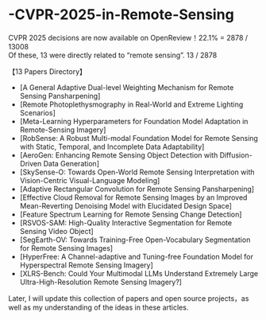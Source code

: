 # -CVPR-2025-in-Remote-Sensing

CVPR 2025 decisions are now available on OpenReview！22.1% = 2878 / 13008  
Of these, 13 were directly related to “remote sensing”.  13 / 2878

【13 Papers Directory】

- [A General Adaptive Dual-level Weighting Mechanism for Remote Sensing Pansharpening]
- [Remote Photoplethysmography in Real-World and Extreme Lighting Scenarios]
- [Meta-Learning Hyperparameters for Foundation Model Adaptation in Remote-Sensing Imagery]
- [RobSense: A Robust Multi-modal Foundation Model for Remote Sensing with Static, Temporal, and Incomplete Data Adaptability]
- [AeroGen: Enhancing Remote Sensing Object Detection with Diffusion-Driven Data Generation]
- [SkySense-O: Towards Open-World Remote Sensing Interpretation with Vision-Centric Visual-Language Modeling]
- [Adaptive Rectangular Convolution for Remote Sensing Pansharpening]
- [Effective Cloud Removal for Remote Sensing Images by an Improved Mean-Reverting Denoising Model with Elucidated Design Space]
- [Feature Spectrum Learning for Remote Sensing Change Detection]
- [RSVOS-SAM: High-Quality Interactive Segmentation for Remote Sensing Video Object]
- [SegEarth-OV: Towards Training-Free Open-Vocabulary Segmentation for Remote Sensing Images]
- [HyperFree: A Channel-adaptive and Tuning-free Foundation Model for Hyperspectral Remote Sensing Imagery]
- [XLRS-Bench: Could Your Multimodal LLMs Understand Extremely Large Ultra-High-Resolution Remote Sensing Imagery?]

Later, I will update this collection of papers and open source projects，as well as my understanding of the ideas in these articles.
